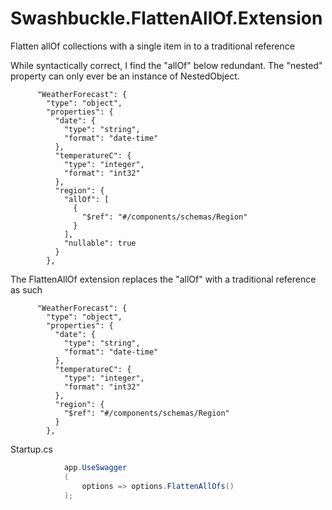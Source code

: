 # Swashbuckle.FlattenAllOf.Extension
Flatten allOf collections with a single item in to a traditional reference

While syntactically correct, I find the "allOf" below redundant.  The "nested" property can only ever be an instance of NestedObject.

```
      "WeatherForecast": {
        "type": "object",
        "properties": {
          "date": {
            "type": "string",
            "format": "date-time"
          },
          "temperatureC": {
            "type": "integer",
            "format": "int32"
          },
          "region": {
            "allOf": [
              {
                "$ref": "#/components/schemas/Region"
              }
            ],
            "nullable": true
          }
        },
```

The FlattenAllOf extension replaces the "allOf" with a traditional reference as such
```
      "WeatherForecast": {
        "type": "object",
        "properties": {
          "date": {
            "type": "string",
            "format": "date-time"
          },
          "temperatureC": {
            "type": "integer",
            "format": "int32"
          },
          "region": {
            "$ref": "#/components/schemas/Region"
          }
        },
```

Startup.cs
```csharp
            app.UseSwagger
            (
                options => options.FlattenAllOfs()
            );

```
